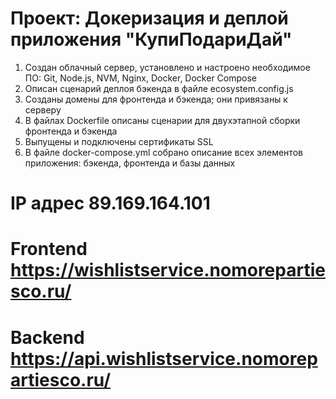 # Проект: Докеризация и деплой приложения "КупиПодариДай"

1. Создан облачный сервер, установлено и настроено необходимое ПО: Git, Node.js, NVM, Nginx, Docker, Docker Compose
2. Описан сценарий деплоя бэкенда в файле ecosystem.config.js
3. Созданы домены для фронтенда и бэкенда; они привязаны к серверу
4. В файлах Dockerfile описаны сценарии для двухэтапной сборки фронтенда и бэкенда
5. Выпущены и подключены сертификаты SSL
6. В файле docker-compose.yml собрано описание всех элементов приложения: бэкенда, фронтенда и базы данных

# IP адрес 89.169.164.101

# Frontend https://wishlistservice.nomorepartiesco.ru/

# Backend https://api.wishlistservice.nomorepartiesco.ru/
